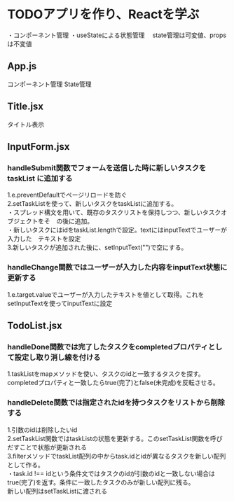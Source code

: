 <h1>TODOアプリを作り、Reactを学ぶ</h1>

・コンポーネント管理
・useStateによる状態管理
　state管理は可変値、propsは不変値

<h2>App.js</h2>
コンポーネント管理
State管理

<h2>Title.jsx</h2>
タイトル表示

<h2>InputForm.jsx</h2>
<h3>handleSubmit関数でフォームを送信した時に新しいタスクを taskList に追加する</h3>
1.e.preventDefaultでページリロードを防ぐ<br>
2.setTaskListを使って、新しいタスクをtaskListに追加する。<br>
    ・スプレッド構文を用いて、既存のタスクリストを保持しつつ、新しいタスクオブジェクトをそ　の後に追加。<br>
    ・新しいタスクにはidをtaskList.lengthで設定。textにはinputTextでユーザーが入力した　テキストを設定<br>
3.新しいタスクが追加された後に、setInputText("")で空にする。<br>

<h3>handleChange関数ではユーザーが入力した内容をinputText状態に更新する</h3>
1.e.target.valueでユーザーが入力したテキストを値として取得。これをsetInputTextを使ってinputTextに設定


<h2>TodoList.jsx</h2>
<h3>handleDone関数では完了したタスクをcompletedプロパティとして設定し取り消し線を付ける</h3>
1.taskListをmapメソッドを使い、タスクのidと一致するタスクを探す。completedプロパティと一致したらtrue(完了)とfalse(未完成)を反転させる。

<h3>handleDelete関数では指定されたidを持つタスクをリストから削除する</h3>
1.引数のidは削除したいid<br>
2.setTaskList関数ではtaskListの状態を更新する。このsetTaskList関数を呼びだすことで状態が更新される<br>
3.filterメソッドでtaskList配列の中からtask.idとidが異なるタスクを新しい配列として作る。<br>
    ・task.id !== idという条件文ではタスクのidが引数のidと一致しない場合はtrue(完了)を返す。条件に一致したタスクのみが新しい配列に残る。<br>
    新しい配列はsetTaskListに渡される

